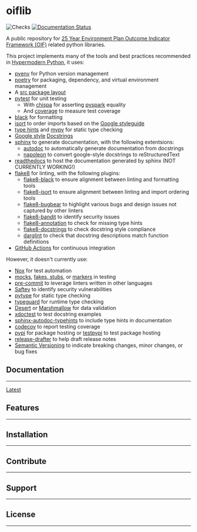 # oiflib

![Checks](https://github.com/Defra-Data-Science-Centre-of-Excellence/oiflib/workflows/Format%2C%20Lint%2C%20and%20Test/badge.svg)
[![Documentation Status](https://readthedocs.org/projects/oiflib/badge/?version=latest)](https://oiflib.readthedocs.io/en/latest/?badge=latest)

A public repository for [25 Year Environment Plan Outcome Indicator Framework (OIF)](https://www.gov.uk/government/publications/25-year-environment-plan-progress-reports) related python libraries.

This project implements many of the tools and best practices recommended in [Hypermodern Python](https://cjolowicz.github.io/posts/hypermodern-python-01-setup/), it uses:

- [pyenv](https://github.com/pyenv/pyenv) for Python version management
- [poetry](https://python-poetry.org/) for packaging, dependency, and virtual environment management
- A [src package layout](https://hynek.me/articles/testing-packaging/)
- [pytest](https://docs.pytest.org/en/latest/) for unit testing
    - With [chispa](https://github.com/MrPowers/chispa) for asserting [pyspark](https://spark.apache.org/docs/latest/api/python/index.html) equality
    - And [coverage](https://coverage.readthedocs.io/) to measure test coverage
- [black](https://github.com/psf/black) for formatting
- [isort](https://timothycrosley.github.io/isort/) to order imports based on the [Google styleguide](https://google.github.io/styleguide/pyguide.html?showone=Imports_formatting#313-imports-formatting)
- [type hints](https://www.python.org/dev/peps/pep-0484/) and [mypy](http://mypy-lang.org/) for static type checking
- [Google style](https://google.github.io/styleguide/pyguide.html#38-comments-and-docstrings) [Docstrings](https://www.python.org/dev/peps/pep-0257/#what-is-a-docstring)
- [sphinx](http://www.sphinx-doc.org/) to generate documentation, with the following extentsions:
    - [autodoc](https://www.sphinx-doc.org/en/master/usage/extensions/autodoc.html) to automatically generate documentation from docstrings
    - [napoleon](https://www.sphinx-doc.org/en/master/usage/extensions/napoleon.html) to convert google-style docstrings to reStructuredText
- [readthedocs](https://readthedocs.org/) to host the documentation generated by sphinx (NOT CURRENTLY WORKING!)
- [flake8](https://flake8.pycqa.org/en/latest/) for linting, with the following plugins:
    - [flake8-black](https://github.com/peterjc/flake8-black) to ensure alignment between linting and formatting tools
    - [flake8-isort](https://github.com/gforcada/flake8-isort) to ensure alignment between linting and import ordering tools
    - [flake8-bugbear](https://github.com/PyCQA/flake8-bugbear) to highlight various bugs and design issues not captured by other linters
    - [flake8-bandit](https://github.com/tylerwince/flake8-bandit) to identify security issues
    - [flake8-annotation](https://github.com/python-discord/flake8-annotations) to check for missing type hints
    - [flake8-docstrings](https://gitlab.com/pycqa/flake8-docstrings) to check docstring style compliance
    - [darglint](https://github.com/terrencepreilly/darglint) to check that docstring descriptions match function definitions
- [GitHub Actions](https://github.com/features/actions) for continuous integration

However, it doesn't currently use:

- [Nox](https://nox.thea.codes/) for test automation
- [mocks](https://towardsdatascience.com/stop-mocking-me-unit-tests-in-pyspark-using-pythons-mock-library-a4b5cd019d7e), [fakes, stubs](https://blog.pragmatists.com/test-doubles-fakes-mocks-and-stubs-1a7491dfa3da), or [markers](https://docs.pytest.org/en/latest/example/markers.html) in testing
- [pre-commit](https://pre-commit.com/) to leverage linters written in other languages
- [Saftey](https://github.com/pyupio/safety) to identify security vulnerabilities
- [pytype](https://google.github.io/pytype/) for static type checking
- [typeguard](https://github.com/agronholm/typeguard) for runtime type checking
- [Desert](https://desert.readthedocs.io/) or [Marshmallow](https://marshmallow.readthedocs.io/) for data validation
- [xdoctest](https://github.com/Erotemic/xdoctest) to test docstring examples
- [sphinx-autodoc-typehints](https://github.com/agronholm/sphinx-autodoc-typehints) to include type hints in documentation
- [codecov](https://codecov.io/) to report testing coverage
- [pypi](https://pypi.org/) for package hosting or [testpypi](https://test.pypi.org/) to test package hosting
- [release-drafter](https://github.com/release-drafter/release-drafter) to help draft release notes
- [Semantic Versioning](https://semver.org/) to indicate breaking changes, minor changes, or bug fixes

## Documentation

---

[Latest](https://oiflib.readthedocs.io/en/latest/)

## Features

---

## Installation

---

## Contribute

---

## Support

---

## License

---
